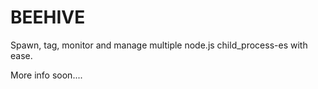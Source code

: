
# BEEHIVE

Spawn, tag, monitor and manage multiple node.js child_process-es with ease.

More info soon....

